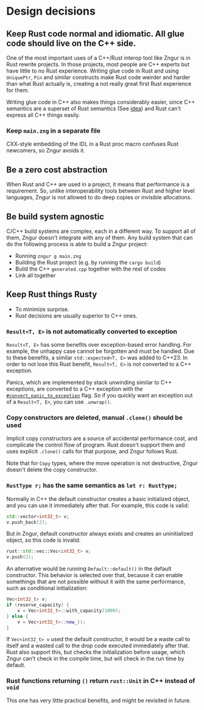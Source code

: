 # Design decisions

## Keep Rust code normal and idiomatic. All glue code should live on the C++ side.

One of the most important uses of a C++/Rust interop tool like Zngur is in Rust rewrite projects.
In those projects, most people are C++ experts but have little to no Rust experience.
Writing glue code in Rust and using `UniquePtr`, `Pin` and similar constructs make Rust code weirder
and harder than what Rust actually is, creating a not really great first Rust experience for them.

Writing glue code in C++ also makes things considerably easier,
since C++ semantics are a superset of Rust semantics (See [idea](./zngur.md#idea))
and Rust can't express all C++ things easily.

### Keep `main.zng` in a separate file

CXX-style embedding of the IDL in a Rust proc macro confuses Rust newcomers, so Zngur avoids it.

## Be a zero cost abstraction

When Rust and C++ are used in a project, it means that performance is a requirement. So, unlike interoperability
tools between Rust and higher level languages, Zngur is not allowed to do deep copies or invisible allocations.

## Be build system agnostic

C/C++ build systems are complex, each in a different way.
To support all of them, Zngur doesn't integrate with any of them.
Any build system that can do the following process is able to build a Zngur project:

- Running `zngur g main.zng`
- Building the Rust project (e.g. by running the `cargo build`)
- Build the C++ `generated.cpp` together with the rest of codes
- Link all together

## Keep Rust things Rusty

- To minimize surprise.
- Rust decisions are usually superior to C++ ones.

### `Result<T, E>` is not automatically converted to exception

`Result<T, E>` has some benefits over exception-based error handling.
For example, the unhappy case cannot be forgotten and must be handled.
Due to these benefits, a similar `std::expected<T, E>` was added to C++23.
In order to not lose this Rust benefit, `Result<T, E>` is not converted to a C++ exception.

Panics, which are implemented by stack unwinding similar to C++ exceptions,
are converted to a C++ exception with the [`#convert_panic_to_exception`](./call_rust_from_cpp/panic_and_exceptions.md) flag.
So if you quickly want an exception out of a `Result<T, E>`, you can use `.unwrap()`.

### Copy constructors are deleted, manual `.clone()` should be used

Implicit copy constructors are a source of accidental performance cost,
and complicate the control flow of program.
Rust doesn't support them and uses explicit `.clone()` calls for that purpose, and Zngur follows Rust.

Note that for `Copy` types, where the move operation is not destructive,
Zngur doesn't delete the copy constructor.

### `RustType r;` has the same semantics as `let r: RustType;`

Normally in C++ the default constructor creates a basic initialized object,
and you can use it immediately after that.
For example, this code is valid:

```C++
std::vector<int32_t> v;
v.push_back(2);
```

But in Zngur, default constructor always exists and creates an uninitialized object, so this code is invalid:

```C++
rust::std::vec::Vec<int32_t> v;
v.push(2);
```

An alternative would be running `Default::default()` in the default constructor.
This behavior is selected over that,
because it can enable somethings that are not possible without it with the same performance,
such as conditional initialization:

```C++
Vec<int32_t> v;
if (reserve_capacity) {
    v = Vec<int32_t>::with_capacity(1000);
} else {
    v = Vec<int32_t>::new_();
}
```

If `Vec<int32_t> v` used the default constructor,
it would be a waste call to itself and a wasted call to the drop code executed immediately after that.
Rust also support this, but checks the initialization before usage,
which Zngur can't check in the compile time, but will check in the run time by default.

### Rust functions returning `()` return `rust::Unit` in C++ instead of `void`

This one has very little practical benefits, and might be revisited in future.
